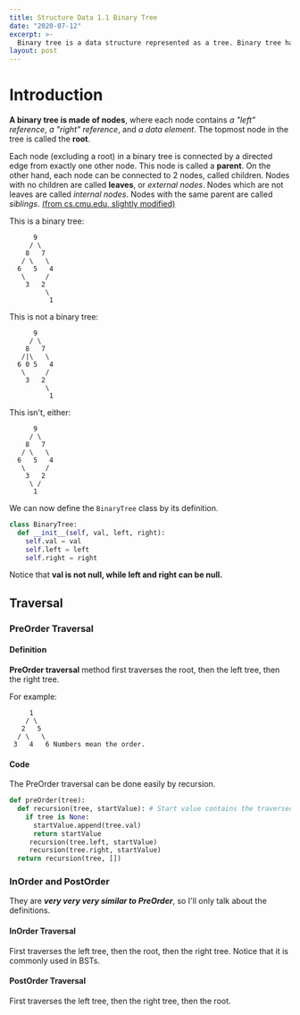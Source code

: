 ```yaml
---
title: Structure Data 1.1 Binary Tree
date: "2020-07-12"
excerpt: >-
  Binary tree is a data structure represented as a tree. Binary tree have three traversing ways, and in-order traversal is usually used in Binary Search Trees (BSTs), while post-order traversal is usually used in parsing.
layout: post
---
```


# Introduction
**A binary tree is made of nodes**, where each node contains *a "left" reference*, *a "right" reference*, and *a data element*. The topmost node in the tree is called the **root**.

Each node (excluding a root) in a binary tree is connected by a directed edge from exactly one other node. This node is called a **parent**. On the other hand, each node can be connected to 2 nodes, called children. Nodes with no children are called **leaves**, or *external nodes*. Nodes which are not leaves are called *internal nodes*. Nodes with the same parent are called *siblings*. [(from cs.cmu.edu, slightly modified)](https://www.cs.cmu.edu/~adamchik/15-121/lectures/Trees/trees.html)

This is a binary tree:
```
      9
     / \
    8   7
   / \   \
  6   5   4
   \     /
    3   2
         \
          1
```

This is not a binary tree:
```
      9
     / \
    8   7
   /|\   \
  6 0 5   4
   \     /
    3   2
         \
          1
```
This isn't, either:
```
      9
     / \
    8   7
   / \   \
  6   5   4
   \     /
    3   2
     \ /
      1
```

We can now define the `BinaryTree` class by its definition.

```python
class BinaryTree:
  def __init__(self, val, left, right):
    self.val = val
    self.left = left
    self.right = right
```
Notice that **val is not null, while left and right can be null.**

## Traversal

### PreOrder Traversal

#### Definition

**PreOrder traversal** method first traverses the root, then the left tree, then the right tree.

For example:

```
     1
    / \
   2   5
  / \   \
 3   4   6 Numbers mean the order.
```

#### Code
The PreOrder traversal can be done easily by recursion.

```python
def preOrder(tree):
  def recursion(tree, startValue): # Start value contains the traversed nodes
    if tree is None:
      startValue.append(tree.val)
      return startValue
     recursion(tree.left, startValue)
     recursion(tree.right, startValue)
  return recursion(tree, [])
```

### InOrder and PostOrder

They are *__very very very similar to PreOrder__*, so I'll only talk about the definitions.

#### InOrder Traversal

First traverses the left tree, then the root, then the right tree. Notice that it is commonly used in BSTs.

#### PostOrder Traversal

First traverses the left tree, then the right tree, then the root.
